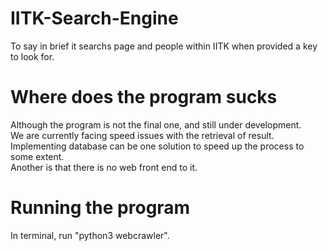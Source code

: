 # IITK-Search-Engine
To say in brief it searchs page and people within IITK when provided a key to look for.<br>

# Where does the program sucks
Although the program is not the final one, and still under development.<br>
We are currently facing speed issues with the retrieval of result.<br>
Implementing database can be one solution to speed up the process to some extent.<br>
Another is that there is no web front end to it.<br>

# Running the program
In terminal, run "python3 webcrawler".<br>
